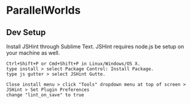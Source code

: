 # ParallelWorlds


Dev Setup
------
Install JSHint through Sublime Text. JSHint requires node.js be setup on your machine as well.

```
Ctrl+Shift+P or Cmd+Shift+P in Linux/Windows/OS X.
type install > select Package Control: Install Package.
type js gutter > select JSHint Gutte.

Close install menu > click "Tools" dropdown menu at top of screen > JSHint > Set Plugin Preferences
change "lint_on_save" to true
```

